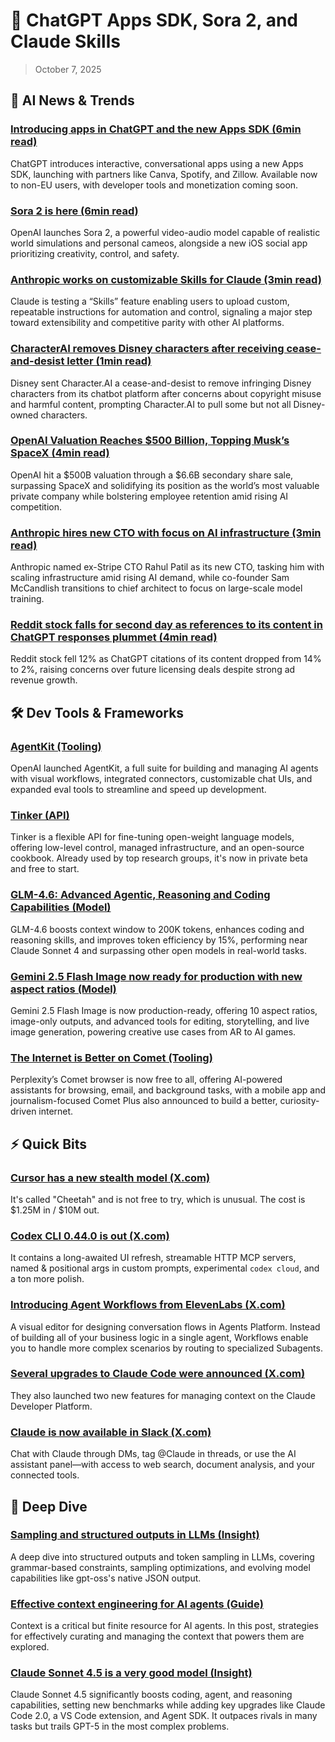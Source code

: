 # 🧰 ChatGPT Apps SDK, Sora 2, and Claude Skills

> October 7, 2025

## 🧠 AI News & Trends

### [Introducing apps in ChatGPT and the new Apps SDK (6min read)](https://e.aidevroundup.com/p/click?url=https%3A%2F%2Fopenai.com%2Findex%2Fintroducing-apps-in-chatgpt%2F&s=[[subscriberToken]])

ChatGPT introduces interactive, conversational apps using a new Apps SDK,
launching with partners like Canva, Spotify, and Zillow. Available now to non-EU
users, with developer tools and monetization coming soon.

### [Sora 2 is here (6min read)](https://e.aidevroundup.com/p/click?url=https%3A%2F%2Fopenai.com%2Findex%2Fsora-2%2F&s=[[subscriberToken]])

OpenAI launches Sora 2, a powerful video-audio model capable of realistic world
simulations and personal cameos, alongside a new iOS social app prioritizing
creativity, control, and safety.

### [Anthropic works on customizable Skills for Claude (3min read)](https://e.aidevroundup.com/p/click?url=https%3A%2F%2Fwww.testingcatalog.com%2Fanthropic-works-on-customizable-skills-for-claude%2F&s=[[subscriberToken]])

Claude is testing a “Skills” feature enabling users to upload custom, repeatable
instructions for automation and control, signaling a major step toward
extensibility and competitive parity with other AI platforms.

### [CharacterAI removes Disney characters after receiving cease-and-desist letter (1min read)](https://e.aidevroundup.com/p/click?url=https%3A%2F%2Ftechcrunch.com%2F2025%2F10%2F01%2Fcharacter-ai-removes-disney-characters-after-receiving-cease-and-desist-letter%2F&s=[[subscriberToken]])

Disney sent Character.AI a cease-and-desist to remove infringing Disney
characters from its chatbot platform after concerns about copyright misuse and
harmful content, prompting Character.AI to pull some but not all Disney-owned
characters.

### [OpenAI Valuation Reaches $500 Billion, Topping Musk’s SpaceX (4min read)](https://e.aidevroundup.com/p/click?url=https%3A%2F%2Fwww.bloomberg.com%2Fnews%2Farticles%2F2025-10-02%2Fopenai-completes-share-sale-at-record-500-billion-valuation&s=[[subscriberToken]])

OpenAI hit a $500B valuation through a $6.6B secondary share sale, surpassing
SpaceX and solidifying its position as the world’s most valuable private company
while bolstering employee retention amid rising AI competition.

### [Anthropic hires new CTO with focus on AI infrastructure (3min read)](https://e.aidevroundup.com/p/click?url=https%3A%2F%2Ftechcrunch.com%2F2025%2F10%2F02%2Fanthropic-hires-new-cto-with-focus-on-ai-infrastructure%2F&s=[[subscriberToken]])

Anthropic named ex-Stripe CTO Rahul Patil as its new CTO, tasking him with
scaling infrastructure amid rising AI demand, while co-founder Sam McCandlish
transitions to chief architect to focus on large-scale model training.

### [Reddit stock falls for second day as references to its content in ChatGPT responses plummet (4min read)](https://e.aidevroundup.com/p/click?url=https%3A%2F%2Ffinance.yahoo.com%2Fnews%2Freddit-stock-falls-for-second-day-as-references-to-its-content-in-chatgpt-responses-plummet-135203534.html&s=[[subscriberToken]])

Reddit stock fell 12% as ChatGPT citations of its content dropped from 14% to
2%, raising concerns over future licensing deals despite strong ad revenue
growth.

## 🛠️ Dev Tools & Frameworks

### [AgentKit (Tooling)](https://e.aidevroundup.com/p/click?url=https%3A%2F%2Fopenai.com%2Findex%2Fintroducing-agentkit%2F&s=[[subscriberToken]])

OpenAI launched AgentKit, a full suite for building and managing AI agents with
visual workflows, integrated connectors, customizable chat UIs, and expanded
eval tools to streamline and speed up development.

### [Tinker (API)](https://e.aidevroundup.com/p/click?url=https%3A%2F%2Fthinkingmachines.ai%2Fblog%2Fannouncing-tinker%2F&s=[[subscriberToken]])

Tinker is a flexible API for fine-tuning open-weight language models, offering
low-level control, managed infrastructure, and an open-source cookbook. Already
used by top research groups, it's now in private beta and free to start.

### [GLM-4.6: Advanced Agentic, Reasoning and Coding Capabilities (Model)](https://e.aidevroundup.com/p/click?url=https%3A%2F%2Fz.ai%2Fblog%2Fglm-4.6&s=[[subscriberToken]])

GLM-4.6 boosts context window to 200K tokens, enhances coding and reasoning
skills, and improves token efficiency by 15%, performing near Claude Sonnet 4
and surpassing other open models in real-world tasks.

### [Gemini 2.5 Flash Image now ready for production with new aspect ratios (Model)](https://e.aidevroundup.com/p/click?url=https%3A%2F%2Fdevelopers.googleblog.com%2Fen%2Fgemini-2-5-flash-image-now-ready-for-production-with-new-aspect-ratios%2F&s=[[subscriberToken]])

Gemini 2.5 Flash Image is now production-ready, offering 10 aspect ratios,
image-only outputs, and advanced tools for editing, storytelling, and live image
generation, powering creative use cases from AR to AI games.

### [The Internet is Better on Comet (Tooling)](https://e.aidevroundup.com/p/click?url=https%3A%2F%2Fwww.perplexity.ai%2Fhub%2Fblog%2Fcomet-is-now-available-to-everyone-worldwide&s=[[subscriberToken]])

Perplexity’s Comet browser is now free to all, offering AI-powered assistants
for browsing, email, and background tasks, with a mobile app and
journalism-focused Comet Plus also announced to build a better, curiosity-driven
internet.

## ⚡ Quick Bits

### [Cursor has a new stealth model (X.com)](https://e.aidevroundup.com/p/click?url=https%3A%2F%2Fx.com%2Fitsbyrobin%2Fstatus%2F1974701562636202188&s=[[subscriberToken]])

It's called "Cheetah" and is not free to try, which is unusual. The cost is
$1.25M in / $10M out.

### [Codex CLI 0.44.0 is out (X.com)](https://e.aidevroundup.com/p/click?url=https%3A%2F%2Fx.com%2Fembirico%2Fstatus%2F1974193584640499960&s=[[subscriberToken]])

It contains a long-awaited UI refresh, streamable HTTP MCP servers, named &
positional args in custom prompts, experimental `codex cloud`, and a ton more
polish.

### [Introducing Agent Workflows from ElevenLabs (X.com)](https://e.aidevroundup.com/p/click?url=https%3A%2F%2Fx.com%2Felevenlabsio%2Fstatus%2F1975191207149269214&s=[[subscriberToken]])

A visual editor for designing conversation flows in Agents Platform. Instead of
building all of your business logic in a single agent, Workflows enable you to
handle more complex scenarios by routing to specialized Subagents.

### [Several upgrades to Claude Code were announced (X.com)](https://e.aidevroundup.com/p/click?url=https%3A%2F%2Fx.com%2Fclaudeai%2Fstatus%2F1972758346068640120&s=[[subscriberToken]])

They also launched two new features for managing context on the Claude Developer
Platform.

### [Claude is now available in Slack (X.com)](https://e.aidevroundup.com/p/click?url=https%3A%2F%2Fx.com%2Fclaudeai%2Fstatus%2F1973445694305468597&s=[[subscriberToken]])

Chat with Claude through DMs, tag @Claude in threads, or use the AI assistant
panel—with access to web search, document analysis, and your connected tools.

## 📌 Deep Dive

### [Sampling and structured outputs in LLMs (Insight)](https://e.aidevroundup.com/p/click?url=https%3A%2F%2Fparthsareen.com%2Fblog.html%23sampling.md&s=[[subscriberToken]])

A deep dive into structured outputs and token sampling in LLMs, covering
grammar-based constraints, sampling optimizations, and evolving model
capabilities like gpt-oss's native JSON output.

### [Effective context engineering for AI agents (Guide)](https://e.aidevroundup.com/p/click?url=https%3A%2F%2Fwww.anthropic.com%2Fengineering%2Feffective-context-engineering-for-ai-agents&s=[[subscriberToken]])

Context is a critical but finite resource for AI agents. In this post,
strategies for effectively curating and managing the context that powers them
are explored.

### [Claude Sonnet 4.5 is a very good model (Insight)](https://e.aidevroundup.com/p/click?url=https%3A%2F%2Fthezvi.substack.com%2Fp%2Fclaude-sonnet-45-is-a-very-good-model&s=[[subscriberToken]])

Claude Sonnet 4.5 significantly boosts coding, agent, and reasoning
capabilities, setting new benchmarks while adding key upgrades like Claude Code
2.0, a VS Code extension, and Agent SDK. It outpaces rivals in many tasks but
trails GPT-5 in the most complex problems.
